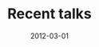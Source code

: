 ---
title: "Recent talks"
collection: talks
type: "Talk"
permalink: /talks/2012-03-01-talk-1
venue: "Various"
date: 2012-03-01
location: "London, UK"
location: "Rio de Janeiro, Brazil"
---